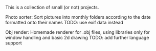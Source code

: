 This is a collection of small (or not) projects.

Photo sorter:
  Sort pictures into monthly folders according to the date formatted onto their names
  TODO: use exif data instead

Obj render:
  Homemade renderer for .obj files, using libraries only for window handling and basic 2d drawing
  TODO: add further language support
